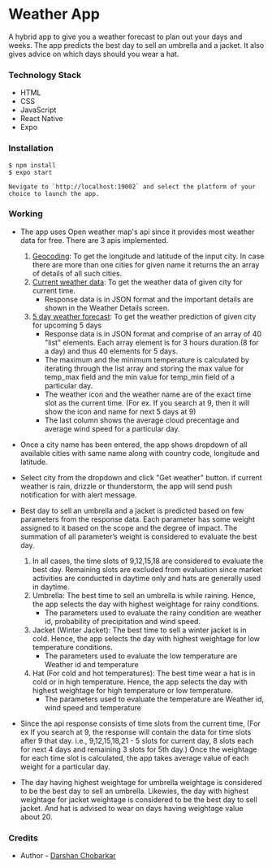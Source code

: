 # Weather App

A hybrid app to give you a weather forecast to plan out your days and weeks. The app predicts the best day to sell an umbrella and a jacket. It also gives advice on which days should you wear a hat.

### Technology Stack

- HTML
- CSS
- JavaScript
- React Native
- Expo

### Installation

    $ npm install
    $ expo start

    Nevigate to `http://localhost:19002` and select the platform of your choice to launch the app.

### Working

- The app uses Open weather map's api since it provides most weather data for free. There are 3 apis implemented.

  1. [Geocoding](https://openweathermap.org/api/geocoding-api): To get the longitude and latitude of the input city. In case there are more than one cities for given name it returns the an array of details of all such cities.
  2. [Current weather data](https://openweathermap.org/current): To get the weather data of given city for current time.
     - Response data is in JSON format and the important details are shown in the Weather Details screen.
  3. [5 day weather forecast](https://openweathermap.org/forecast5): To get the weather prediction of given city for upcoming 5 days
     - Response data is in JSON format and comprise of an array of 40 "list" elements. Each array element is for 3 hours duration.(8 for a day) and thus 40 elements for 5 days.
     - The maximum and the minimum temperature is calculated by iterating through the list array and storing the max value for temp_max field and the min value for temp_min field of a particular day.
     - The weather icon and the weather name are of the exact time slot as the current time. (For ex. If you search at 9, then it will show the icon and name for next 5 days at 9)
     - The last column shows the average cloud precentage and average wind speed for a particular day.

- Once a city name has been entered, the app shows dropdown of all available cities with same name along with country code, longitude and latitude.

- Select city from the dropdown and click "Get weather" button. if current weather is rain, drizzle or thunderstorm, the app will send push notification for with alert message.

- Best day to sell an umbrella and a jacket is predicted based on few parameters from the response data. Each parameter has some weight assigned to it based on the scope and the degree of impact. The summation of all parameter’s weight is considered to evaluate the best day.

  1. In all cases, the time slots of 9,12,15,18 are considered to evaluate the best day. Remaining slots are excluded from evaluation since market activities are conducted in daytime only and hats are generally used in daytime.
  2. Umbrella: The best time to sell an umbrella is while raining. Hence, the app selects the day with highest weightage for rainy conditions.
     - The parameters used to evaluate the rainy condition are weather id, probability of precipitation and wind speed.
  3. Jacket (Winter Jacket): The best time to sell a winter jacket is in cold. Hence, the app selects the day with highest weightage for low temperature conditions.
     - The parameters used to evaluate the low temperature are Weather id and temperature
  4. Hat (For cold and hot temperatures): The best time wear a hat is in cold or in high temperature. Hence, the app selects the day with highest weightage for high temperature or low temperature.
     - The parameters used to evaluate the temperature are Weather id, wind speed and temperature

- Since the api response consists of time slots from the current time, (For ex If you search at 9, the response will contain the data for time slots after 9 that day. i.e., 9,12,15,18,21 - 5 slots for current day, 8 slots each for next 4 days and remaining 3 slots for 5th day.) Once the weightage for each time slot is calculated, the app takes average value of each weight for a particular day.

- The day having highest weightage for umbrella weightage is considered to be the best day to sell an umbrella. Likewies, the day with highest weightage for jacket weightage is considered to be the best day to sell jacket. And hat is advised to wear on days having weightage value about 20.

### Credits

- Author - [Darshan Chobarkar](https://www.linkedin.com/in/dchobarkar/)
